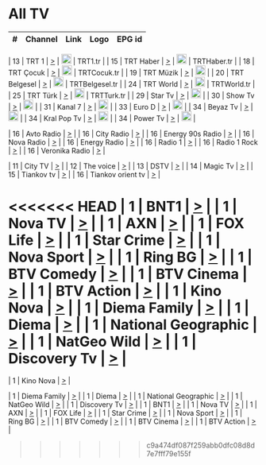 <h1>All TV</h1>

| #   | Channel        | Link  | Logo | EPG id |
|:---:|:--------------:|:-----:|:----:|:------:|

| 13  | TRT 1            | [>](https://tv-trt1.medya.trt.com.tr/master.m3u8) | <img height="20" src="https://i.imgur.com/j786OLG.png"/> | TRT1.tr |
| 15  | TRT Haber        | [>](https://tv-trthaber.medya.trt.com.tr/master.m3u8) | <img height="20" src="https://i.imgur.com/OVfo8Ab.png"/> | TRTHaber.tr |
| 18  | TRT Çocuk        | [>](https://tv-trtcocuk.medya.trt.com.tr/master.m3u8) | <img height="20" src="https://i.imgur.com/QLFmD6d.png"/> | TRTCocuk.tr |
| 19  | TRT Müzik        | [>](https://tv-trtmuzik.medya.trt.com.tr/master.m3u8) | <img height="20" src="https://i.imgur.com/fIVFCEd.png"/> |
| 20  | TRT Belgesel     | [>](https://tv-trtbelgesel.medya.trt.com.tr/master.m3u8) | <img height="20" src="https://i.imgur.com/MGO87pe.png"/> | TRTBelgesel.tr |
| 24  | TRT World        | [>](https://tv-trtworld.medya.trt.com.tr/master.m3u8) | <img height="20" src="https://i.imgur.com/JEA2xpv.png"/> | TRTWorld.tr |
| 25  | TRT Türk         | [>](https://tv-trtturk.medya.trt.com.tr/master.m3u8) | <img height="20" src="https://i.imgur.com/OSTOQNw.png"/> | TRTTurk.tr |
| 29  | Star Tv   | [>](https://dogus-live.daioncdn.net/startv/startv_360p.m3u8) | <img height="20" src="https://i.imgur.com/IebUZx1.png"/> |
| 30  | Show Tv     | [>](https://ciner-live.daioncdn.net/showtv/showtv.m3u8) | <img height="20" src="https://i.imgur.com/IebUZx1.png"/> |
| 31  | Kanal 7     | [>](https://kanal7-live.daioncdn.net/kanal7/kanal7.m3u8) | <img height="20" src="https://i.imgur.com/IebUZx1.png"/> |
| 33  | Euro D    | [>](https://www.youtube.com/user/KanalD/live) | <img height="20" src="https://i.imgur.com/IebUZx1.png"/> |
| 34  | Beyaz Tv     | [>](https://beyaztv-live.daioncdn.net/beyaztv/beyaztv.m3u8) | <img height="20" src="https://i.imgur.com/IebUZx1.png"/> |
| 34  | Kral Pop Tv     | [>](https://www.youtube.com/watch?v=GuFTuKoXepw) | <img height="20" src="https://i.imgur.com/IebUZx1.png"/> |
| 34  | Power Tv     | [>](https://livetv.powerapp.com.tr/powerTV/powerhd.smil/chunklist.m3u8) | <img height="20" src="https://i.imgur.com/IebUZx1.png"/> |

| 16  | Avto Radio | [>](http://stream.metacast.eu/avtoradio.mp3.m3u) |
| 16  | City Radio | [>](http://stream.metacast.eu/city.aac.m3u) |
| 16  | Energy 90s Radio | [>](http://stream.metacast.eu/energy-90s.m3u) |
| 16  | Nova Radio | [>](http://stream.metacast.eu/nova.aac.m3u) |
| 16  | Energy Radio | [>](http://stream.metacast.eu/nrj.aac.m3u) |
| 16  | Radio 1 | [>](http://stream.metacast.eu/radio1.aac.m3u) |
| 16  | Radio 1 Rock | [>](http://stream.metacast.eu/radio1rock.aac.m3u) |
| 16  | Veronika Radio | [>](http://stream.metacast.eu/veronika.aac.m3u) |

| 11  | City TV | [>](https://tv.city.bg/play/tshls/citytv/index.m3u8) |
| 12  | The voice | [>](https://bss1.neterra.tv/thevoice/thevoice.m3u8) |
| 13  | DSTV | [>](http://46.249.95.140:8081/hls/data.m3u8) |
| 14  | Magic Tv | [>](https://bss1.neterra.tv/magictv/magictv.m3u8) |
| 15  | Tiankov tv | [>](https://streamer103.neterra.tv/tiankov-folk/live.m3u8) |
| 16  | Tiankov orient tv | [>](https://streamer103.neterra.tv/tiankov-orient/live.m3u8) |

<<<<<<< HEAD
| 1 | BNT1 | [>](https://ymkaya.xyz:50455/tv/bnt1/playlist.m3u8?wmsAuthSign=c2VydmVyX3RpbWU9NC8xMy8yMDI1IDEyOjU2OjE5IFBNJmhhc2hfdmFsdWU9LysxWkhuQnRKdmxhV0pYK01IZjVaZz09JnZhbGlkbWludXRlcz02MA==) |
| 1 | Nova TV | [>](https://ymkaya.xyz:50455/tv/novatv/playlist.m3u8?wmsAuthSign=c2VydmVyX3RpbWU9NC8xMy8yMDI1IDEyOjU2OjI5IFBNJmhhc2hfdmFsdWU9bDB3QzNSU2hRYkYxNnM2Yy9NS2t1QT09JnZhbGlkbWludXRlcz02MA==) |
| 1 | AXN | [>](https://ymkaya.xyz:50455/tv/axn/playlist.m3u8?wmsAuthSign=c2VydmVyX3RpbWU9NC8xMy8yMDI1IDEyOjU2OjM4IFBNJmhhc2hfdmFsdWU9TnRUTlM4ZXVqVkxYZ3ltOFQwWFJHZz09JnZhbGlkbWludXRlcz02MA==) |
| 1 | FOX Life | [>](https://ymkaya.xyz:50455/tv/foxlife/playlist.m3u8?wmsAuthSign=c2VydmVyX3RpbWU9NC8xMy8yMDI1IDEyOjU2OjQ4IFBNJmhhc2hfdmFsdWU9UHZaZXZaK2E4aUFLM2lDSkZEaVRoZz09JnZhbGlkbWludXRlcz02MA==) |
| 1 | Star Crime | [>](https://ymkaya.xyz:50455/tv/foxcrime/playlist.m3u8?wmsAuthSign=c2VydmVyX3RpbWU9NC8xMy8yMDI1IDEyOjU2OjU4IFBNJmhhc2hfdmFsdWU9UW5XaGgrQ0RsMno3eXdMR2Q3bGZzQT09JnZhbGlkbWludXRlcz02MA==) |
| 1 | Nova Sport | [>](https://ymkaya.xyz:50455/tv/novasport/playlist.m3u8?wmsAuthSign=c2VydmVyX3RpbWU9NC8xMy8yMDI1IDEyOjU3OjA3IFBNJmhhc2hfdmFsdWU9VkxUQnc5ZXo3akFqTDZUT2lQcmxSdz09JnZhbGlkbWludXRlcz02MA==) |
| 1 | Ring BG | [>](https://ymkaya.xyz:50455/tv/ringbg/playlist.m3u8?wmsAuthSign=c2VydmVyX3RpbWU9NC8xMy8yMDI1IDEyOjU3OjE3IFBNJmhhc2hfdmFsdWU9VkJQMDdqdTZJSFZ2MlU1SjFFdzc1QT09JnZhbGlkbWludXRlcz02MA==) |
| 1 | BTV Comedy | [>](https://ymkaya.xyz:50455/tv/btvcomedy/playlist.m3u8?wmsAuthSign=c2VydmVyX3RpbWU9NC8xMy8yMDI1IDEyOjU3OjI2IFBNJmhhc2hfdmFsdWU9L1J6QXg0ZmF6Qk1RZHVnUnlBRzJTQT09JnZhbGlkbWludXRlcz02MA==) |
| 1 | BTV Cinema | [>](https://ymkaya.xyz:50455/tv/btvcinema/playlist.m3u8?wmsAuthSign=c2VydmVyX3RpbWU9NC8xMy8yMDI1IDEyOjU3OjM2IFBNJmhhc2hfdmFsdWU9bWttQXEvZ1IrTVEzYWNSWTI0dlZJQT09JnZhbGlkbWludXRlcz02MA==) |
| 1 | BTV Action | [>](https://ymkaya.xyz:50455/tv/btvaction/playlist.m3u8?wmsAuthSign=c2VydmVyX3RpbWU9NC8xMy8yMDI1IDEyOjU3OjQ1IFBNJmhhc2hfdmFsdWU9Nm5ub0FGek9tZm51N2tNVmx5SC9KZz09JnZhbGlkbWludXRlcz02MA==) |
| 1 | Kino Nova | [>](https://ymkaya.xyz:50455/tv/kinonova/playlist.m3u8?wmsAuthSign=c2VydmVyX3RpbWU9NC8xMy8yMDI1IDEyOjU3OjU1IFBNJmhhc2hfdmFsdWU9NXBpVUpIdTJQdEV4azBVZ3QxNEpGQT09JnZhbGlkbWludXRlcz02MA==) |
| 1 | Diema Family | [>](https://ymkaya.xyz:50455/tv/diemafamily/playlist.m3u8?wmsAuthSign=c2VydmVyX3RpbWU9NC8xMy8yMDI1IDEyOjU4OjA0IFBNJmhhc2hfdmFsdWU9YXI1Z0RSUU1sUzRSN0FZWGFEelJJUT09JnZhbGlkbWludXRlcz02MA==) |
| 1 | Diema | [>](https://ymkaya.xyz:50455/tv/diema/playlist.m3u8?wmsAuthSign=c2VydmVyX3RpbWU9NC8xMy8yMDI1IDEyOjU4OjE0IFBNJmhhc2hfdmFsdWU9UFpuamkyTTVMV2FDcUJtd3VvdWQrdz09JnZhbGlkbWludXRlcz02MA==) |
| 1 | National Geographic | [>](https://ymkaya.xyz:50455/tv/natgeo/playlist.m3u8?wmsAuthSign=c2VydmVyX3RpbWU9NC8xMy8yMDI1IDEyOjU4OjI0IFBNJmhhc2hfdmFsdWU9elFrTE5YRXJFVnBHSHJoQzd4Q2k0dz09JnZhbGlkbWludXRlcz02MA==) |
| 1 | NatGeo Wild | [>](https://ymkaya.xyz:50455/tv/natgeowild/playlist.m3u8?wmsAuthSign=c2VydmVyX3RpbWU9NC8xMy8yMDI1IDEyOjU4OjMzIFBNJmhhc2hfdmFsdWU9UzRrSVJaOVZXekZmbXp1MkRPVTVYZz09JnZhbGlkbWludXRlcz02MA==) |
| 1 | Discovery Tv | [>](https://ymkaya.xyz:50455/tv/discovery/playlist.m3u8?wmsAuthSign=c2VydmVyX3RpbWU9NC8xMy8yMDI1IDEyOjU4OjQyIFBNJmhhc2hfdmFsdWU9MEx6N1J6VUlmcTB1SXhaeGh3ZUNFUT09JnZhbGlkbWludXRlcz02MA==) |
=======


| 1 | Kino Nova | [>](https://ymkaya.xyz:11336/tv/kinonova/playlist.m3u8?wmsAuthSign=c2VydmVyX3RpbWU9MS8yLzIwMjUgNDo0MDoyMCBBTSZoYXNoX3ZhbHVlPWlFS1FrWEtMMVRFM3l5YklUWUJQUHc9PSZ2YWxpZG1pbnV0ZXM9NjA=) |

| 1 | Diema Family | [>](https://ymkaya.xyz:11336/tv/diemafamily/playlist.m3u8?wmsAuthSign=c2VydmVyX3RpbWU9MS8yLzIwMjUgNDo0MDozMCBBTSZoYXNoX3ZhbHVlPUVUaTVKTldvZTF5WVVCM0YwL21kaXc9PSZ2YWxpZG1pbnV0ZXM9NjA=) |
| 1 | Diema | [>](https://ymkaya.xyz:11336/tv/diema/playlist.m3u8?wmsAuthSign=c2VydmVyX3RpbWU9MS8yLzIwMjUgNDo0MDo0MCBBTSZoYXNoX3ZhbHVlPVlYMWVJT2NuUjNpUTBsaytEUFFOS2c9PSZ2YWxpZG1pbnV0ZXM9NjA=) |
| 1 | National Geographic | [>](https://ymkaya.xyz:11336/tv/natgeo/playlist.m3u8?wmsAuthSign=c2VydmVyX3RpbWU9MS8yLzIwMjUgNDo0MTo0MSBBTSZoYXNoX3ZhbHVlPTJQTlVmcG5nYWx0M013eUhGRGxnd0E9PSZ2YWxpZG1pbnV0ZXM9NjA=) |
| 1 | NatGeo Wild | [>](https://ymkaya.xyz:11336/tv/natgeowild/playlist.m3u8?wmsAuthSign=c2VydmVyX3RpbWU9MS8yLzIwMjUgNDo0MTo1MSBBTSZoYXNoX3ZhbHVlPVl1OXZaTTliN0hGWEN3eDBYd1duNkE9PSZ2YWxpZG1pbnV0ZXM9NjA=) |
| 1 | Discovery Tv | [>](https://ymkaya.xyz:11336/tv/discovery/playlist.m3u8?wmsAuthSign=c2VydmVyX3RpbWU9MS8yLzIwMjUgNDo0MjowMSBBTSZoYXNoX3ZhbHVlPWtBQmdLNlY2RmQwWElzMVYzSDJyVkE9PSZ2YWxpZG1pbnV0ZXM9NjA=) |
| 1 | BNT1 | [>](https://ymkaya.xyz:11336/tv/bnt1/playlist.m3u8?wmsAuthSign=c2VydmVyX3RpbWU9MS8yLzIwMjUgNDozODozOCBBTSZoYXNoX3ZhbHVlPVVrMVlRQXpJWlhYeUh6ZFVpSC9NMUE9PSZ2YWxpZG1pbnV0ZXM9NjA=) |
| 1 | Nova TV | [>](https://ymkaya.xyz:11336/tv/novatv/playlist.m3u8?wmsAuthSign=c2VydmVyX3RpbWU9MS8yLzIwMjUgNDozODo0OCBBTSZoYXNoX3ZhbHVlPUVxQjh1a0ZzYkVGZU8zZDFGTzdreVE9PSZ2YWxpZG1pbnV0ZXM9NjA=) |
| 1 | AXN | [>](https://ymkaya.xyz:11336/tv/axn/playlist.m3u8?wmsAuthSign=c2VydmVyX3RpbWU9MS8yLzIwMjUgNDozODo1OCBBTSZoYXNoX3ZhbHVlPUpkWStGY1hkNXhaOVpPZ0thQ0FZL3c9PSZ2YWxpZG1pbnV0ZXM9NjA=) |
| 1 | FOX Life | [>](https://ymkaya.xyz:11336/tv/foxlife/playlist.m3u8?wmsAuthSign=c2VydmVyX3RpbWU9MS8yLzIwMjUgNDozOToxMCBBTSZoYXNoX3ZhbHVlPWt1ZDc1T3AzYlZDTjJnSy9TU0xJZlE9PSZ2YWxpZG1pbnV0ZXM9NjA=) |
| 1 | Star Crime | [>](https://ymkaya.xyz:11336/tv/foxcrime/playlist.m3u8?wmsAuthSign=c2VydmVyX3RpbWU9MS8yLzIwMjUgNDozOToyMCBBTSZoYXNoX3ZhbHVlPXIwVU45Nm9FR1l2enNkTG9TanBxbmc9PSZ2YWxpZG1pbnV0ZXM9NjA=) |
| 1 | Nova Sport | [>](https://ymkaya.xyz:11336/tv/novasport/playlist.m3u8?wmsAuthSign=c2VydmVyX3RpbWU9MS8yLzIwMjUgNDozOTozMCBBTSZoYXNoX3ZhbHVlPXlSZ0UxazVaM0xhSmc0NmR4T0c1T2c9PSZ2YWxpZG1pbnV0ZXM9NjA=) |
| 1 | Ring BG | [>](https://ymkaya.xyz:11336/tv/ringbg/playlist.m3u8?wmsAuthSign=c2VydmVyX3RpbWU9MS8yLzIwMjUgNDozOTo0MCBBTSZoYXNoX3ZhbHVlPTR4aUlFNHVUYWN4enY1WkVuOFZma2c9PSZ2YWxpZG1pbnV0ZXM9NjA=) |
| 1 | BTV Comedy | [>](https://ymkaya.xyz:11336/tv/btvcomedy/playlist.m3u8?wmsAuthSign=c2VydmVyX3RpbWU9MS8yLzIwMjUgNDozOTo1MCBBTSZoYXNoX3ZhbHVlPUtrMTJ2RHNTTUU1RFp1ZkVOdXFSK3c9PSZ2YWxpZG1pbnV0ZXM9NjA=) |
| 1 | BTV Cinema | [>](https://ymkaya.xyz:11336/tv/btvcinema/playlist.m3u8?wmsAuthSign=c2VydmVyX3RpbWU9MS8yLzIwMjUgNDozOTo1OSBBTSZoYXNoX3ZhbHVlPTZWcU9FZW56cG1NM1lrYy8xNE5NeHc9PSZ2YWxpZG1pbnV0ZXM9NjA=) |
| 1 | BTV Action | [>](https://ymkaya.xyz:11336/tv/btvaction/playlist.m3u8?wmsAuthSign=c2VydmVyX3RpbWU9MS8yLzIwMjUgNDo0MDoxMCBBTSZoYXNoX3ZhbHVlPUlDd0ErRkZVWThyMVZwR3c2REdGZ3c9PSZ2YWxpZG1pbnV0ZXM9NjA=) |
>>>>>>> c9a474df087f259abb0dfc08d8d7e7fff79e155f
